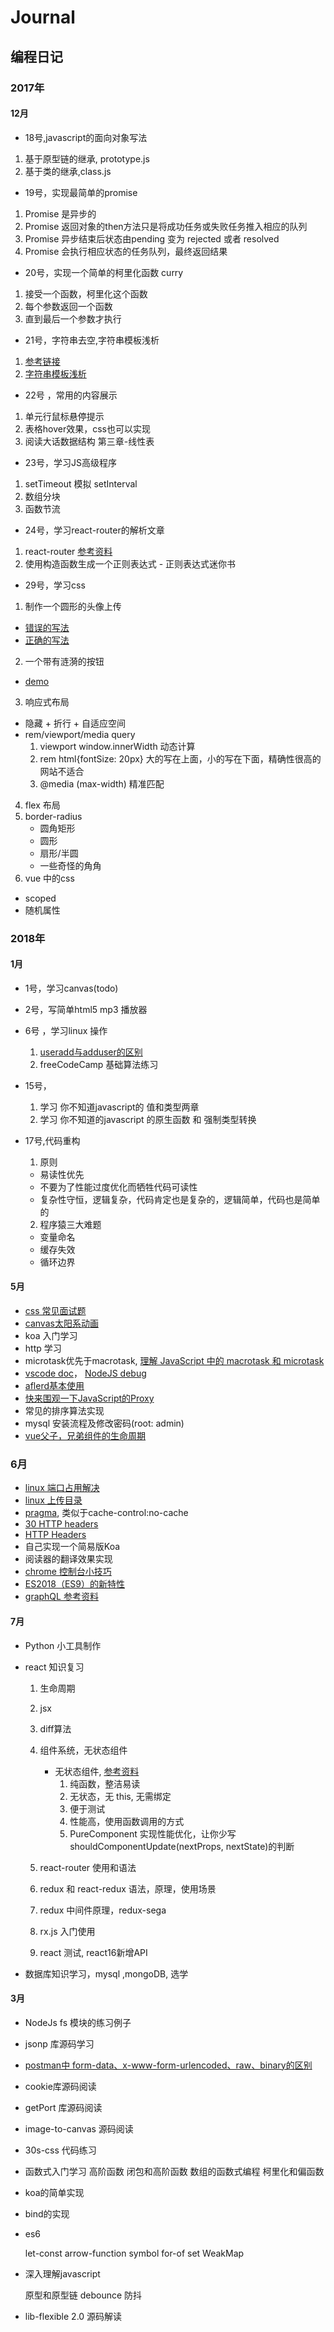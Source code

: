 # Journal

## 编程日记

### 2017年
#### 12月
- 18号,javascript的面向对象写法
1. 基于原型链的继承, prototype.js
2. 基于类的继承,class.js

- 19号，实现最简单的promise
1. Promise 是异步的
2. Promise 返回对象的then方法只是将成功任务或失败任务推入相应的队列
3. Promise 异步结束后状态由pending 变为 rejected 或者 resolved
4. Promise 会执行相应状态的任务队列，最终返回结果

- 20号，实现一个简单的柯里化函数 curry
1. 接受一个函数，柯里化这个函数
2. 每个参数返回一个函数
3. 直到最后一个参数才执行

- 21号，字符串去空,字符串模板浅析
1. [参考链接](https://imququ.com/post/bom-and-javascript-trim.html)
2. [字符串模板浅析](https://juejin.im/post/5a373e096fb9a044fc44d4c9)

- 22号 ，常用的内容展示
1. 单元行鼠标悬停提示
2. 表格hover效果，css也可以实现
3. 阅读大话数据结构 第三章-线性表

- 23号，学习JS高级程序
1. setTimeout 模拟 setInterval
2. 数组分块
3. 函数节流

- 24号，学习react-router的解析文章
1. react-router [参考资料](https://zhenhua-lee.github.io/react/history.html)
2. 使用构造函数生成一个正则表达式 - 正则表达式迷你书

- 29号，学习css
1. 制作一个圆形的头像上传
  - [错误的写法](http://js.jirengu.com/hafayeqefa/4/edit)
  - [正确的写法](http://js.jirengu.com/nucocuxego/2/edit)
2. 一个带有涟漪的按钮
  - [demo](http://js.jirengu.com/cilewopumo/7/edit)
3. 响应式布局
  - 隐藏 + 折行 + 自适应空间
  - rem/viewport/media query
  	1. viewport window.innerWidth 动态计算
  	2. rem  html{fontSize: 20px} 大的写在上面，小的写在下面，精确性很高的网站不适合
  	3. @media (max-width) 精准匹配
    
4. flex 布局
5. border-radius 
	- 圆角矩形
	- 圆形
	- 扇形/半圆
	- 一些奇怪的角角
6. vue 中的css
  - scoped
  - 随机属性



### 2018年
#### 1月

- 1号，学习canvas(todo)
- 2号，写简单html5 mp3 播放器

- 6号 ，学习linux 操作
  1. [useradd与adduser的区别](https://www.cnblogs.com/whitehorse/p/5847278.html)
  2. freeCodeCamp 基础算法练习
- 15号，
  1. 学习 你不知道javascript的 值和类型两章  
  2. 学习 你不知道的javascript 的原生函数 和 强制类型转换
- 17号,代码重构
  1. 原则
    - 易读性优先
    - 不要为了性能过度优化而牺牲代码可读性
    - 复杂性守恒，逻辑复杂，代码肯定也是复杂的，逻辑简单，代码也是简单的
  2. 程序猿三大难题
    - 变量命名
    - 缓存失效
    - 循环边界


#### 5月

- [css 常见面试题](https://funteas.com/topic/5ada8eac230d1e5e25e45b89)
- [canvas太阳系动画](https://developer.mozilla.org/zh-CN/docs/Web/API/Canvas_API/Tutorial/Basic_animations)
- koa 入门学习
- http 学习
- microtask优先于macrotask, [理解 JavaScript 中的 macrotask 和 microtask](https://juejin.im/entry/58d4df3b5c497d0057eb99ff)
- [vscode doc](https://code.visualstudio.com/docs/editor/debugging#_launch-configurations)， [NodeJS debug](https://segmentfault.com/a/1190000009084576)
- [aflerd基本使用](https://www.jianshu.com/p/e9f3352c785f)
- [快来围观一下JavaScript的Proxy](https://juejin.im/post/5b09234d6fb9a07acf569905?utm_source=gold_browser_extension)
- 常见的排序算法实现
- mysql 安装流程及修改密码(root: admin)
- [vue父子，兄弟组件的生命周期](https://mp.weixin.qq.com/s/gn6Ls7W7sx9ITWyyQjUklA)

### 6月
- [linux 端口占用解决](https://blog.csdn.net/mingzznet/article/details/38345875)
- [linux 上传目录](http://www.cnblogs.com/no7dw/archive/2012/07/07/2580307.html)
- [pragma](https://developer.mozilla.org/zh-CN/docs/Web/HTTP/Headers/Pragma), 类似于cache-control:no-cache
- [30 HTTP headers](https://www.fastly.com/blog/headers-we-dont-want)
- [HTTP Headers](https://developer.mozilla.org/zh-CN/docs/Web/HTTP/Headers)
- 自己实现一个简易版Koa
- 阅读器的翻译效果实现
- [chrome 控制台小技巧](https://coolshell.cn/articles/17634.html)
- [ES2018（ES9）的新特性](https://juejin.im/post/5b2a186cf265da596d04a648)
- [graphQL 参考资料](http://graphql.cn/code/#javascript)

#### 7月
- Python 小工具制作
- react 知识复习
  1. 生命周期
  2. jsx
  3. diff算法
  4. 组件系统，无状态组件
     - 无状态组件, [参考资料](https://juejin.im/entry/59a980306fb9a02485103d0b)
       1. 纯函数，整洁易读
       2. 无状态，无 this, 无需绑定
       3. 便于测试
       4. 性能高，使用函数调用的方式
       5. PureComponent 实现性能优化，让你少写
          shouldComponentUpdate(nextProps, nextState)的判断

  5. react-router 使用和语法
  6. redux 和 react-redux 语法，原理，使用场景
  7. redux 中间件原理，redux-sega
  8. rx.js 入门使用
  9. react 测试, react16新增API

- 数据库知识学习，mysql ,mongoDB, 选学


#### 3月
- NodeJs fs 模块的练习例子
- jsonp 库源码学习
- [postman中 form-data、x-www-form-urlencoded、raw、binary的区别](https://blog.csdn.net/ye1992/article/details/49998511)
- cookie库源码阅读
- getPort 库源码阅读
- image-to-canvas 源码阅读
- 30s-css 代码练习
- 函数式入门学习
  高阶函数
  闭包和高阶函数
  数组的函数式编程
  柯里化和偏函数
- koa的简单实现
- bind的实现
- es6

  let-const
  arrow-function
  symbol
  for-of
  set 
  WeakMap
- 深入理解javascript
  
  原型和原型链
  debounce 防抖
- lib-flexible 2.0 源码解读
